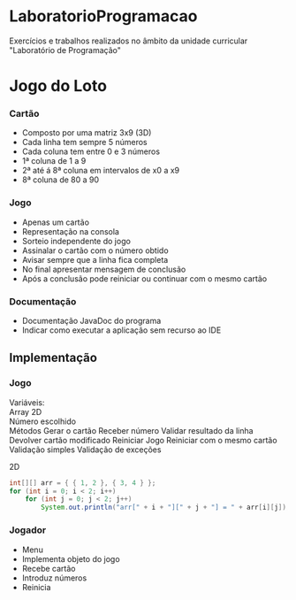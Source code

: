 # LaboratorioProgramacao
Exercícios e trabalhos realizados no âmbito da unidade curricular "Laboratório de Programação"

# Jogo do Loto

### Cartão
* Composto por uma matriz 3x9 (3D)
* Cada linha tem sempre 5 números
* Cada coluna tem entre 0 e 3 números
* 1ª coluna de 1 a 9
* 2ª até á 8ª coluna em intervalos de x0 a x9
* 8ª coluna de 80 a 90

### Jogo
* Apenas um cartão
* Representação na consola
* Sorteio independente do jogo
* Assinalar o cartão com o número obtido
* Avisar sempre que a linha fica completa
* No final apresentar mensagem de conclusão
* Após a conclusão pode reiniciar ou continuar com o mesmo cartão

### Documentação
* Documentação JavaDoc do programa
* Indicar como executar a aplicação sem recurso ao IDE

## Implementação

### Jogo
Variáveis:                                                                                                                   
    Array 2D                                                 
    Número escolhido
\
Métodos
    Gerar o cartão
    Receber número
    Validar resultado da linha
    Devolver cartão modificado
    Reiniciar Jogo
    Reiniciar com o mesmo cartão
    Validação simples
    Validação de exceções

2D
```java
int[][] arr = { { 1, 2 }, { 3, 4 } };
for (int i = 0; i < 2; i++)
    for (int j = 0; j < 2; j++)
        System.out.println("arr[" + i + "][" + j + "] = " + arr[i][j]);
```

### Jogador
* Menu
* Implementa objeto do jogo
* Recebe cartão
* Introduz números
* Reinicia

